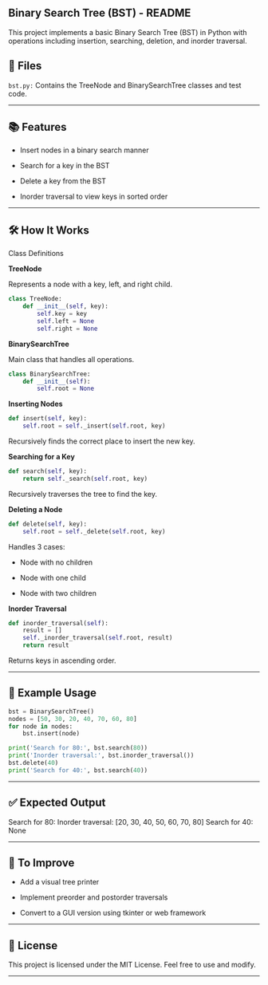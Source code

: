 ## Binary Search Tree (BST) - README


This project implements a basic Binary Search Tree (BST) in Python with operations including insertion, searching, deletion, and inorder traversal.

## 📁 Files

`bst.py:` Contains the TreeNode and BinarySearchTree classes and test code.

---
## 📚 Features

- Insert nodes in a binary search manner

- Search for a key in the BST

- Delete a key from the BST

- Inorder traversal to view keys in sorted order

---

## 🛠️ How It Works

Class Definitions

**TreeNode**

Represents a node with a key, left, and right child.

```python
class TreeNode:
    def __init__(self, key):
        self.key = key
        self.left = None
        self.right = None
```

**BinarySearchTree**

Main class that handles all operations.

```Python
class BinarySearchTree:
    def __init__(self):
        self.root = None
```

**Inserting Nodes**
```python
def insert(self, key):
    self.root = self._insert(self.root, key)
```
Recursively finds the correct place to insert the new key.

**Searching for a Key**
```python
def search(self, key):
    return self._search(self.root, key)
```
Recursively traverses the tree to find the key.

**Deleting a Node**
```python
def delete(self, key):
    self.root = self._delete(self.root, key)
```
Handles 3 cases:

- Node with no children

- Node with one child

- Node with two children

**Inorder Traversal**
```python
def inorder_traversal(self):
    result = []
    self._inorder_traversal(self.root, result)
    return result
```
Returns keys in ascending order.

---

## 🚀 Example Usage
```python
bst = BinarySearchTree()
nodes = [50, 30, 20, 40, 70, 60, 80]
for node in nodes:
    bst.insert(node)

print('Search for 80:', bst.search(80))
print('Inorder traversal:', bst.inorder_traversal())
bst.delete(40)
print('Search for 40:', bst.search(40))
```
---

## ✅ Expected Output

Search for 80: <TreeNode object or key>
Inorder traversal: [20, 30, 40, 50, 60, 70, 80]
Search for 40: None

---

## 🧠 To Improve

- Add a visual tree printer

- Implement preorder and postorder traversals

- Convert to a GUI version using tkinter or web framework

---

## 📜 License

This project is licensed under the MIT License. Feel free to use and modify.

---
